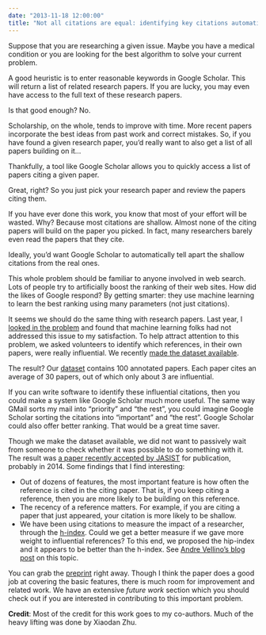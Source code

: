```yaml
---
date: "2013-11-18 12:00:00"
title: "Not all citations are equal: identifying key citations automatically"
---
```




Suppose that you are researching a given issue. Maybe you have a medical condition or you are looking for the best algorithm to solve your current problem.

A good heuristic is to enter reasonable keywords in Google Scholar. This will return a list of related research papers. If you are lucky, you may even have access to the full text of these research papers.

Is that good enough? No.

Scholarship, on the whole, tends to improve with time. More recent papers incorporate the best ideas from past work and correct mistakes. So, if you have found a given research paper, you&rsquo;d really want to also get a list of all papers building on it&hellip; 

Thankfully, a tool like Google Scholar allows you to quickly access a list of papers citing a given paper. 

Great, right? So you just pick your research paper and review the papers citing them.

If you have ever done this work, you know that most of your effort will be wasted. Why? Because most citations are shallow. Almost none of the citing papers will build on the paper you picked. In fact, many researchers barely even read the papers that they cite. 

Ideally, you&rsquo;d want Google Scholar to automatically tell apart the shallow citations from the real ones.

This whole problem should be familiar to anyone involved in web search. Lots of people try to artificially boost the ranking of their web sites. How did the likes of Google respond? By getting smarter: they use machine learning to learn the best ranking using many parameters (not just citations). 

It seems we should do the same thing with research papers. Last year, I [looked in the problem](/lemire/blog/archives/2012/03/20/from-counting-citations-to-measuring-usage-help-needed/) and found that machine learning folks had not addressed this issue to my satisfaction. To help attract attention to this problem, we asked volunteers to identify which references, in their own papers, were really influential. We recently [made the dataset available](https://lemire.me/citationdata/).

The result? Our [dataset](https://lemire.me/citationdata/) contains 100 annotated papers. Each paper cites an average of 30 papers, out of which only about 3 are influential.

If you can write software to identify these influential citations, then you could make a system like Google Scholar much more useful. The same way GMail sorts my mail into &ldquo;priority&rdquo; and &ldquo;the rest&rdquo;, you could imagine Google Scholar sorting the citations into &ldquo;important&rdquo; and &ldquo;the rest&rdquo;. Google Scholar could also offer better ranking. That would be a great time saver.

Though we make the dataset available, we did not want to passively wait from someone to check whether it was possible to do something with it. The result was [a paper recently accepted by JASIST](https://lemire.me/fr/abstracts/JASIST2013.html) for publication, probably in 2014. Some findings that I find interesting:

- Out of dozens of features, the most important feature is how often the reference is cited in the citing paper. That is, if you keep citing a reference, then you are more likely to be building on this reference.
- The recency of a reference matters. For example, if you are citing a paper that just appeared, your citation is more likely to be shallow. 
- We have been using citations to measure the impact of a researcher, through the [h-index](https://en.wikipedia.org/wiki/H-index). Could we get a better measure if we gave more weight to influential references? To this end, we proposed the hip-index and it appears to be better than the h-index. See [Andre Vellino&rsquo;s blog post](https://synthese.wordpress.com/2013/11/16/hip-index/) on this topic.


You can grab the [preprint](https://lemire.me/fr/documents/publications/citationjasist2013.pdf) right away. Though I think the paper does a good job at covering the basic features, there is much room for improvement and related work. We have an extensive <em>future work</em> section which you should check out if you are interested in contributing to this important problem. 

__Credit__: Most of the credit for this work goes to my co-authors. Much of the heavy lifting was done by Xiaodan Zhu. 

